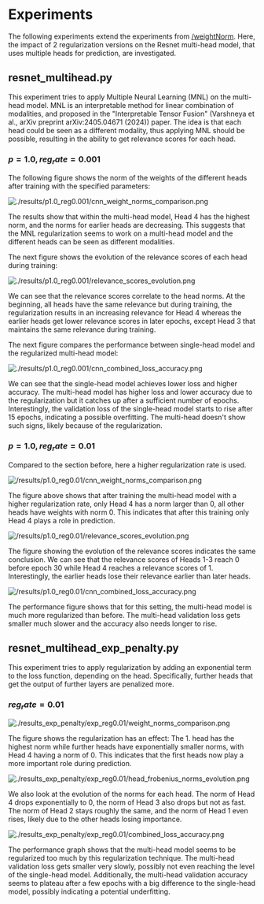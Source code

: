 # Experiments

The following experiments extend the experiments from [/weightNorm](/weightNorm/README.md). Here, the impact of 2
regularization versions on the Resnet multi-head model, that uses multiple heads for prediction, are investigated.

## resnet_multihead.py

This experiment tries to apply Multiple Neural Learning (MNL) on the multi-head model. MNL is an interpretable method 
for linear combination of modalities, and proposed in the "Interpretable Tensor Fusion" (Varshneya et al., 
arXiv preprint arXiv:2405.04671 (2024)) paper. The idea is that each head could be seen as a different modality, thus
applying MNL should be possible, resulting in the ability to get relevance scores for each head.

### $p = 1.0, reg_rate = 0.001$

The following figure shows the norm of the weights of the different heads after training with the specified parameters:

![./results/p1.0_reg0.001/cnn_weight_norms_comparison.png](./results/p1.0_reg0.001/cnn_weight_norms_comparison.png)

The results show that within the multi-head model, Head 4 has the highest norm, and the norms for earlier heads are
decreasing. This suggests that the MNL regularization seems to work on a multi-head model and the different heads can
be seen as different modalities.

The next figure shows the evolution of the relevance scores of each head during training:

![./results/p1.0_reg0.001/relevance_scores_evolution.png](./results/p1.0_reg0.001/relevance_scores_evolution.png)

We can see that the relevance scores correlate to the head norms. At the beginning, all heads have the same relevance
but during training, the regularization results in an increasing relevance for Head 4 whereas the earlier heads get
lower relevance scores in later epochs, except Head 3 that maintains the same relevance during training.

The next figure compares the performance between single-head model and the regularized multi-head model:

![./results/p1.0_reg0.001/cnn_combined_loss_accuracy.png](./results/p1.0_reg0.001/cnn_combined_loss_accuracy.png)

We can see that the single-head model achieves lower loss and higher accuracy. The multi-head model has higher loss
and lower accuracy due to the regularization but it catches up after a sufficient number of epochs. Interestingly,
the validation loss of the single-head model starts to rise after 15 epochs, indicating a possible overfitting. The
multi-head doesn't show such signs, likely because of the regularization.

### $p = 1.0, reg_rate = 0.01$

Compared to the section before, here a higher regularization rate is used.

![/results/p1.0_reg0.01/cnn_weight_norms_comparison.png](./results/p1.0_reg0.01/cnn_weight_norms_comparison.png)

The figure above shows that after training the multi-head model with a higher regularization rate, only Head 4 has
a norm larger than 0, all other heads have weights with norm 0. This indicates that after this training only Head 4 
plays a role in prediction.

![/results/p1.0_reg0.01/relevance_scores_evolution.png](./results/p1.0_reg0.01/relevance_scores_evolution.png)

The figure showing the evolution of the relevance scores indicates the same conclusion. We can see that the relevance
scores of Heads 1-3 reach 0 before epoch 30 while Head 4 reaches a relevance scores of 1. Interestingly, the earlier
heads lose their relevance earlier than later heads.

![/results/p1.0_reg0.01/cnn_combined_loss_accuracy.png](./results/p1.0_reg0.01/cnn_combined_loss_accuracy.png)

The performance figure shows that for this setting, the multi-head model is much more regularized than before. 
The multi-head validation loss gets smaller much slower and the accuracy also needs longer to rise.

## resnet_multihead_exp_penalty.py

This experiment tries to apply regularization by adding an exponential term to the loss function, depending on the head.
Specifically, further heads that get the output of further layers are penalized more.

### $reg_rate = 0.01$

![./results_exp_penalty/exp_reg0.01/weight_norms_comparison.png](./results_exp_penalty/exp_reg0.01/weight_norms_comparison.png)

The figure shows the regularization has an effect: The 1. head has the highest norm while further heads have
exponentially smaller norms, with Head 4 having a norm of 0. This indicates that the first heads now play a more 
important role during prediction.

![./results_exp_penalty/exp_reg0.01/head_frobenius_norms_evolution.png](./results_exp_penalty/exp_reg0.01/head_frobenius_norms_evolution.png)

We also look at the evolution of the norms for each head. The norm of Head 4 drops exponentially to 0, the norm of
Head 3 also drops but not as fast. The norm of Head 2 stays roughly the same, and the norm of Head 1 even rises,
likely due to the other heads losing importance.

![./results_exp_penalty/exp_reg0.01/combined_loss_accuracy.png](./results_exp_penalty/exp_reg0.01/combined_loss_accuracy.png)

The performance graph shows that the multi-head model seems to be regularized too much by this regularization technique.
The multi-head validation loss gets smaller very slowly, possibly not even reaching the level of the single-head model.
Additionally, the multi-head validation accuracy seems to plateau after a few epochs with a big difference to the
single-head model, possibly indicating a potential underfitting.
